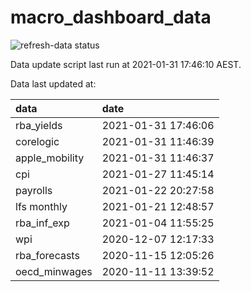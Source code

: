 
<!-- README.md is generated from README.Rmd. Please edit that file -->

# macro\_dashboard\_data

<!-- badges: start -->

![refresh-data
status](https://github.com/MattCowgill/macro_dashboard_data/workflows/refresh-data/badge.svg)

<!-- badges: end -->

Data update script last run at 2021-01-31 17:46:10 AEST.

Data last updated at:

| data            | date                |
| :-------------- | :------------------ |
| rba\_yields     | 2021-01-31 17:46:06 |
| corelogic       | 2021-01-31 11:46:39 |
| apple\_mobility | 2021-01-31 11:46:37 |
| cpi             | 2021-01-27 11:45:14 |
| payrolls        | 2021-01-22 20:27:58 |
| lfs monthly     | 2021-01-21 12:48:57 |
| rba\_inf\_exp   | 2021-01-04 11:55:25 |
| wpi             | 2020-12-07 12:17:33 |
| rba\_forecasts  | 2020-11-15 12:05:26 |
| oecd\_minwages  | 2020-11-11 13:39:52 |

